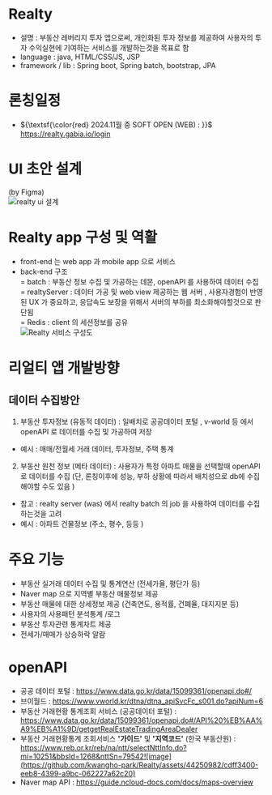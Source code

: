 # Realty
- 설명 : 부동산 레버리지 투자 앱으로써, 개인화된 투자 정보를 제공하여 사용자의 투자 수익실현에 기여하는 서비스를 개발하는것을 목표로 함 
- language : java, HTML/CSS/JS, JSP
- framework / lib : Spring boot, Spring batch, bootstrap, JPA 

# 론칭일정   
- ${\textsf{\color{red} 2024.11월 중 SOFT OPEN (WEB) : }}$ https://realty.gabia.io/login    


# UI 초안 설계  
(by Figma)  
![realty ui 설계](https://github.com/kwangho-park/Realty/assets/44250982/8dba90da-19e9-4f56-8c9e-255808e9fb25)


# Realty app 구성 및 역활 
- front-end 는 web app 과 mobile app 으로 서비스 
- back-end 구조    
  = batch : 부동산 정보 수집 및 가공하는 데몬, openAPI 를 사용하여 데이터 수집        
  = realtyServer : 데이터 가공 및 web view 제공하는 웹 서버 , 사용자경험이 반영된 UX 가 중요하고, 응답속도 보장을 위해서 서버의 부하를 최소화해야할것으로 판단됨    
  = Redis : client 의 세션정보를 공유     
  ![Realty 서비스 구성도](https://github.com/kwangho-park/Realty/assets/44250982/a33e138a-35fd-40e0-a54e-f885ac05d098)   

# 리얼티 앱 개발방향   
## 데이터 수집방안   
1. 부동산 투자정보 (유동적 데이터) : 일배치로 공공데이터 포털 , v-world 등 에서 openAPI 로 데이터를 수집 및 가공하여 저장
- 예시 : 매매/전월세 거래 데이터, 투자정보, 주택 통계
 
2. 부동산 원천 정보 (메타 데이터) : 사용자가 특정 아파트 매물을 선택할때 openAPI 로 데이터를 수집 (단, 론칭이후에 성능, 부하 상황에 따라서 배치성으로 db에 수집 해야할 수도 있음 )
- 참고 : realty server (was) 에서 realty batch 의 job 을 사용하여 데이터를 수집하는것을 고려 
- 예시 : 아파트 건물정보 (주소, 평수, 등등 ) 
  
# 주요 기능 
- 부동산 실거래 데이터 수집 및 통계연산 (전세가율, 평단가 등)
- Naver map 으로 지역별 부동산 매물정보 제공
- 부동산 매물에 대한 상세정보 제공 (건축연도, 용적률, 건폐율, 대지지분 등)
- 사용자의 사용패턴 분석통계 /로그
- 부동산 투자관련 통계차트 제공
- 전세가/매매가 상승하락 알람
  
# openAPI  
- 공공 데이터 포털 : https://www.data.go.kr/data/15099361/openapi.do#/
- 브이월드 : https://www.vworld.kr/dtna/dtna_apiSvcFc_s001.do?apiNum=6
- 부동산 거래현황 통계조회 서비스 (공공데이터 포털) : https://www.data.go.kr/data/15099361/openapi.do#/API%20%EB%AA%A9%EB%A1%9D/getgetRealEstateTradingAreaDealer
- 부동산 거래현황통계 조회서비스 **'가이드'** 및 **'지역코드'** (한국 부동산원) : https://www.reb.or.kr/reb/na/ntt/selectNttInfo.do?mi=10251&bbsId=1268&nttSn=79542![image](https://github.com/kwangho-park/Realty/assets/44250982/cdff3400-eeb8-4399-a9bc-062227a62c20)
- Naver map API : https://guide.ncloud-docs.com/docs/maps-overview

